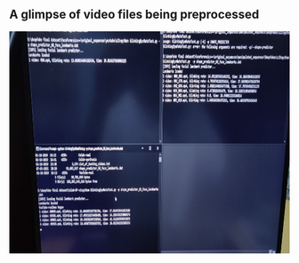 <h2>A glimpse of video files being preprocessed </h2>
<img src="img/img1.jpg" width="800" height="400">
